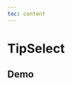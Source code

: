 ```yaml
---
toc: content
---
```


# TipSelect

## Demo

<code src='./demos/base/index.tsx' title='基础使用' description='最简单的使用方式'></code>
